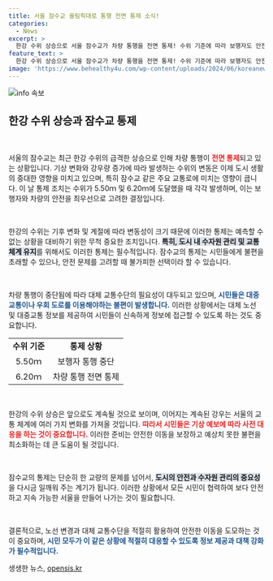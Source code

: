 ```yaml
---
title: 서울 잠수교 올림픽대로 통행 전면 통제 소식!
categories:
  - News
excerpt: >
  한강 수위 상승으로 서울 잠수교가 차량 통행을 전면 통제! 수위 기준에 따라 보행자도 안전을 위해 통행이 중단됩니다. 자세한 상황을 클릭해 확인하세요!
feature_text: >
  한강 수위 상승으로 서울 잠수교가 차량 통행을 전면 통제! 수위 기준에 따라 보행자도 안전을 위해 통행이 중단됩니다. 자세한 상황을 클릭해 확인하세요!
image: 'https://www.behealthy4u.com/wp-content/uploads/2024/06/koreanews.jpg'
---
```


<p><img src="https://www.behealthy4u.com/wp-content/uploads/2024/06/koreanews.jpg" alt="info 속보" /></p>

<h2 data-ke-size="size26">한강 수위 상승과 잠수교 통제</h2>

<p data-ke-size="size16">&nbsp;</p>

<p>서울의 잠수교는 최근 한강 수위의 급격한 상승으로 인해 차량 통행이 <b><span style="color: #ee2323;">전면 통제</span></b>되고 있는 상황입니다. 기상 변화와 강우량 증가에 따라 발생하는 수위의 변동은 이제 도시 생활의 중대한 영향을 미치고 있으며, 특히 잠수교 같은 주요 교통로에 미치는 영향이 큽니다. 이 날 통제 조치는 수위가 5.50ｍ 및 6.20ｍ에 도달했을 때 각각 발생하며, 이는 보행자와 차량의 안전을 최우선으로 고려한 결정입니다.</p>

<p data-ke-size="size16">&nbsp;</p>

<p>한강의 수위는 기후 변화 및 계절에 따라 변동성이 크기 때문에 이러한 통제는 예측할 수 없는 상황을 대비하기 위한 무척 중요한 조치입니다. <b><span style="background-color: #21538527;">특히, 도시 내 수자원 관리 및 교통 체계 유지</span></b>를 위해서도 이러한 통제는 필수적입니다. 잠수교의 통제는 시민들에게 불편을 초래할 수 있으나, 안전 문제를 고려할 때 불가피한 선택이라 할 수 있습니다.</p>

<p data-ke-size="size16">&nbsp;</p>

<p>차량 통행이 중단됨에 따라 대체 교통수단의 필요성이 대두되고 있으며, <b><span style="color: #1a5490;">시민들은 대중교통이나 우회 도로를 이용해야하는 불편이 발생합니다.</span></b> 이러한 상황에서는 대체 노선 및 대중교통 정보를 제공하여 시민들이 신속하게 정보에 접근할 수 있도록 하는 것도 중요합니다.</p>

<table style="width: 100%; border-collapse: collapse;">
<tr>
<td style="text-align: center; height: 17px;"><b>수위 기준</b></td>
<td style="text-align: center; height: 17px;"><b>통제 상황</b></td>
</tr>
<tr>
<td style="text-align: center; height: 17px;">5.50ｍ</td>
<td style="text-align: center; height: 17px;">보행자 통행 중단</td>
</tr>
<tr>
<td style="text-align: center; height: 17px;">6.20ｍ</td>
<td style="text-align: center; height: 17px;">차량 통행 전면 통제</td>
</tr>
</table>

<p data-ke-size="size16">&nbsp;</p>

<p>한강의 수위 상승은 앞으로도 계속될 것으로 보이며, 이어지는 계속된 강우는 서울의 교통 체계에 여러 가지 변화를 가져올 것입니다. <b><span style="color: #ee2323;">따라서 시민들은 기상 예보에 따라 사전 대응을 하는 것이 중요합니다.</span></b> 이러한 준비는 안전한 이동을 보장하고 예상치 못한 불편을 최소화하는 데 큰 도움이 될 것입니다.</p>

<p data-ke-size="size16">&nbsp;</p>

<p>잠수교의 통제는 단순히 한 교량의 문제를 넘어서, <b><span style="background-color: #21538527;">도시의 안전과 수자원 관리의 중요성</span></b>을 다시금 일깨워 주는 계기가 됩니다. 이러한 상황에서 모든 시민이 협력하여 보다 안전하고 지속 가능한 서울을 만들어 나가는 것이 필요합니다. </p>

<p data-ke-size="size16">&nbsp;</p>

<p>결론적으로, 노선 변경과 대체 교통수단을 적절히 활용하여 안전한 이동을 도모하는 것이 중요하며, <b><span style="color: #1a5490;">시민 모두가 이 같은 상황에 적절히 대응할 수 있도록 정보 제공과 대책 강화가 필수적입니다.</span></b></p>
생생한 뉴스, <a href="https://opensis.kr" rel="dofollow">opensis.kr</a>


